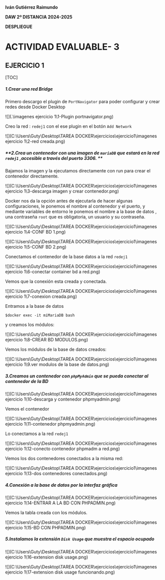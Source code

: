 




**Iván Gutiérrez Raimundo**

**DAW 2º DISTANCIA   2024-2025**

**DESPLIEGUE**







# ACTIVIDAD EVALUABLE- 3

## EJERCICIO 1



[TOC]


##### **1.Crear una red Bridge**

Primero descargo el plugin de `PortNavigator`  para poder configurar y crear redes desde Docker Desktop

![](.\imagenes ejercicio 1\1-Plugin portnavigator.png)



Creo la red : `redej1` con el ese plugin en el botón `Add Network`

![](C:\Users\Guty\Desktop\TAREA DOCKER\ejercicios\ejercicio1\imagenes ejercicio 1\2-red creada.png)



##### **2.Crea un contenedor con una imagen de `mariaDB` que estará en la red `redej1` ,accesible a través del puerto 3306. **

Bajamos la imagen y la ejecutamos directamente con run para crear el contenedor directamente.

![](C:\Users\Guty\Desktop\TAREA DOCKER\ejercicios\ejercicio1\imagenes ejercicio 1\3-descarga imagen y crear contenedor.png)



Docker nos da la opción antes de ejecutarla de hacer algunas configuraciones, le ponemos el nombre al contenedor y el puerto, y  mediante variables de entorno le ponemos el nombre a la base de datos , una contraseña `root` que es obligatoria, un usuario y su contraseña.

![](C:\Users\Guty\Desktop\TAREA DOCKER\ejercicios\ejercicio1\imagenes ejercicio 1\4-CONF BD 1.png)



![](C:\Users\Guty\Desktop\TAREA DOCKER\ejercicios\ejercicio1\imagenes ejercicio 1\5-CONF BD 2.png)



Conectamos el contenedor de la base datos a la red `redej1` 

![](C:\Users\Guty\Desktop\TAREA DOCKER\ejercicios\ejercicio1\imagenes ejercicio 1\6-conectar container bd a red.png)



Vemos que la conexión esta creada y conectada. 

![](C:\Users\Guty\Desktop\TAREA DOCKER\ejercicios\ejercicio1\imagenes ejercicio 1\7-conexion creada.png)

Entramos a la base de datos 

```
$docker exec -it miMariaDB bash
```

 y creamos los módulos:

![](C:\Users\Guty\Desktop\TAREA DOCKER\ejercicios\ejercicio1\imagenes ejercicio 1\8-CREAR BD MODULOS.png)



Vemos los módulos de la base de datos creados:

![](C:\Users\Guty\Desktop\TAREA DOCKER\ejercicios\ejercicio1\imagenes ejercicio 1\9.ver modulos de la base de datos.png)

##### **3.Creamos un contenedor con `phpMyAdmin` que se pueda conectar al contenedor de la BD**

![](C:\Users\Guty\Desktop\TAREA DOCKER\ejercicios\ejercicio1\imagenes ejercicio 1\10-descarga y contenedor phpmyadmin.png)

Vemos el contenedor

![](C:\Users\Guty\Desktop\TAREA DOCKER\ejercicios\ejercicio1\imagenes ejercicio 1\11-contenedor phpmyadmin.png)

Lo conectamos a la red `redej1`

![](C:\Users\Guty\Desktop\TAREA DOCKER\ejercicios\ejercicio1\imagenes ejercicio 1\12-conecto contenedor phpmadm a red.png)

Vemos los dos contenedores conectados a la misma red:

![](C:\Users\Guty\Desktop\TAREA DOCKER\ejercicios\ejercicio1\imagenes ejercicio 1\13-dos contenedores conectados.png)

##### **4.Conexión a la base de datos por la interfaz gráfica** 

![](C:\Users\Guty\Desktop\TAREA DOCKER\ejercicios\ejercicio1\imagenes ejercicio 1\14-ENTRAR A LA BD CON PHPADMIN.png)

Vemos la tabla creada con los módulos. 

![](C:\Users\Guty\Desktop\TAREA DOCKER\ejercicios\ejercicio1\imagenes ejercicio 1\15-BD CON PHPADMIN.png)

##### **5.Instalamos la extensión `Disk Usage` que muestra el espacio ocupado**

![](C:\Users\Guty\Desktop\TAREA DOCKER\ejercicios\ejercicio1\imagenes ejercicio 1\16-extension disk usage.png)

![](C:\Users\Guty\Desktop\TAREA DOCKER\ejercicios\ejercicio1\imagenes ejercicio 1\17-extension disk usage funcionando.png)

